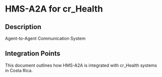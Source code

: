 # HMS-A2A for cr_Health

## Description

Agent-to-Agent Communication System

## Integration Points

This document outlines how HMS-A2A is integrated with cr_Health systems in Costa Rica.

